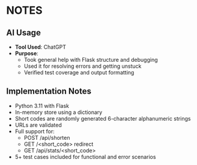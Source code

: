 # NOTES

## AI Usage

- **Tool Used**: ChatGPT
- **Purpose**:
  - Took general help with Flask structure and debugging
  - Used it for resolving errors and getting unstuck
  - Verified test coverage and output formatting

## Implementation Notes

- Python 3.11 with Flask
- In-memory store using a dictionary
- Short codes are randomly generated 6-character alphanumeric strings
- URLs are validated
- Full support for:
  - POST /api/shorten
  - GET /<short_code> redirect
  - GET /api/stats/<short_code>
- 5+ test cases included for functional and error scenarios
